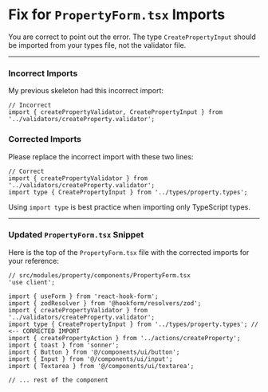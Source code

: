 # Fix for `PropertyForm.tsx` Imports

You are correct to point out the error. The type `CreatePropertyInput` should be imported from your types file, not the validator file. 

---

### Incorrect Imports

My previous skeleton had this incorrect import:

```tsx
// Incorrect
import { createPropertyValidator, CreatePropertyInput } from '../validators/createProperty.validator';
```

### Corrected Imports

Please replace the incorrect import with these two lines:

```tsx
// Correct
import { createPropertyValidator } from '../validators/createProperty.validator';
import type { CreatePropertyInput } from '../types/property.types';
```

Using `import type` is best practice when importing only TypeScript types.

---

### Updated `PropertyForm.tsx` Snippet

Here is the top of the `PropertyForm.tsx` file with the corrected imports for your reference:

```tsx
// src/modules/property/components/PropertyForm.tsx
'use client';

import { useForm } from 'react-hook-form';
import { zodResolver } from '@hookform/resolvers/zod';
import { createPropertyValidator } from '../validators/createProperty.validator';
import type { CreatePropertyInput } from '../types/property.types'; // <-- CORRECTED IMPORT
import { createPropertyAction } from '../actions/createProperty';
import { toast } from 'sonner';
import { Button } from '@/components/ui/button';
import { Input } from '@/components/ui/input';
import { Textarea } from '@/components/ui/textarea';

// ... rest of the component
```
